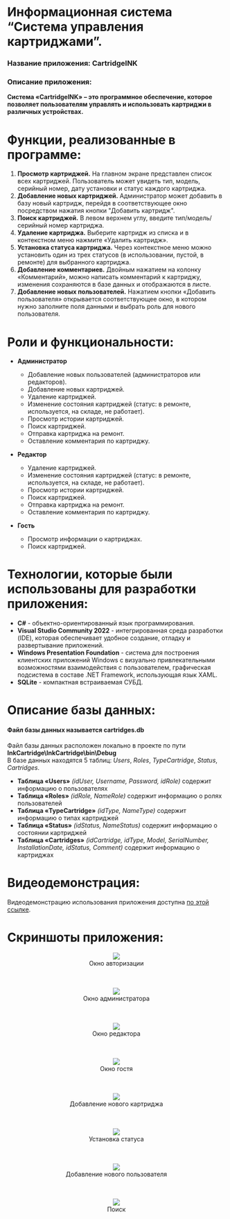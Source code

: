 # Информационная система “Система управления картриджами”.
### Название приложения: CartridgeINK
### Описание приложения:
**Система «CartridgeINK» – это программное обеспечение, которое позволяет пользователям управлять и использовать картриджи в различных устройствах.**

# Функции, реализованные в программе:
1. **Просмотр картриджей.** На главном экране представлен список всех картриджей. Пользователь может увидеть тип, модель, серийный номер, дату установки и статус каждого картриджа.
2. **Добавление новых картриджей.** Администратор может добавить в базу новый картридж, перейдя в соответствующее окно посредством нажатия кнопки "Добавить картридж".
3. **Поиск картриджей.** В левом верхнем углу, введите тип/модель/серийный номер картриджа.
4. **Удаление картриджа.** Выберите картридж из списка и в контекстном меню нажмите «Удалить картридж».
5. **Установка статуса картриджа.** Через контекстное меню можно установить один из трех статусов (в использовании, пустой, в ремонте) для выбранного картриджа.
6. **Добавление комментариев.** Двойным нажатием на колонку «Комментарий», можно написать комментарий к картриджу, изменения сохраняются в базе данных и отображаются в листе.
7. **Добавление новых пользователей.** Нажатием кнопки «Добавить пользователя» открывается соответствующее окно, в котором нужно заполните поля данными и выбрать роль для нового пользователя.

# Роли и функциональности:
- **Администратор**
  - Добавление новых пользователей (администраторов или редакторов).
  - Добавление новых картриджей.
  - Удаление картриджей.
  - Изменение состояния картриджей (статус: в ремонте, используется, на складе, не работает).
  - Просмотр истории картриджей.
  - Поиск картриджей.
  - Отправка картриджа на ремонт.
  - Оставление комментария по картриджу.

- **Редактор**
  - Удаление картриджей.
  - Изменение состояния картриджей (статус: в ремонте, используется, на складе, не работает).
  - Просмотр истории картриджей.
  - Поиск картриджей.
  - Отправка картриджа на ремонт.
  - Оставление комментария по картриджу.

- **Гость**
  - Просмотр информации о картриджах.
  - Поиск картриджей.

# Технологии, которые были использованы для разработки приложения:
- **C#** - объектно-ориентированный язык программирования.
- **Visual Studio Community 2022** - интегрированная среда разработки (IDE), которая обеспечивает удобное создание, отладку и развертывание приложений.
- **Windows Presentation Foundation** - система для построения клиентских приложений Windows с визуально привлекательными возможностями взаимодействия с пользователем, графическая подсистема в составе .NET Framework, использующая язык XAML.
- **SQLite** - компактная встраиваемая СУБД.

# Описание базы данных:
#### Файл базы данных называется cartridges.db <br/>
Файл базы данных расположен локально в проекте по пути **InkCartridge\InkCartridge\bin\Debug** </br>
В базе данных находятся 5 таблиц: _Users_, _Roles_, _TypeCartridge_, _Status_, _Cartridges_.

- **Таблица «Users»** _(idUser, Username, Password, idRole)_ содержит информацию о пользователях
- **Таблица «Roles»** _(idRole, NameRole)_ содержит информацию о ролях пользователей
- **Таблица «TypeCartridge»** _(idType, NameType)_ содержит информацию о типах картриджей
- **Таблица «Status»** _(idStatus, NameStatus)_ содержит информацию о состоянии картриджей
- **Таблица «Cartridges»** _(idCartridge, idType, Model, SerialNumber, InstallationDate, idStatus, Comment)_ содержит информацию о картриджах

# Видеодемонстрация:
Видеодемонстрацию использования приложения доступна [по этой ссылке](https://drive.google.com/drive/folders/14iGYWFRxGSbEvgQRnVmNa5-YaJR1TH6z).

# Скриншоты приложения:

<p align="center">
  <img <img src="https://github.com/vanyaokblog/CartridgeINK/blob/main/Screenshots/MainWindow.png">
</br>Окно авторизации
</br> </br> </br>
</p>

<p align="center">
  <img <img src="https://github.com/vanyaokblog/CartridgeINK/blob/main/Screenshots/AdminWin.png">
</br>Окно администратора
</br> </br> </br>
</p>

<p align="center">
  <img <img src="https://github.com/vanyaokblog/CartridgeINK/blob/main/Screenshots/EditorWin.png">
</br>Окно редактора
</br> </br> </br>
</p>

<p align="center">
  <img <img src="https://github.com/vanyaokblog/CartridgeINK/blob/main/Screenshots/GuestWin.png">
</br>Окно гостя
</br> </br> </br>
</p>

<p align="center">
  <img <img src="https://github.com/vanyaokblog/CartridgeINK/blob/main/Screenshots/AddCartridgeWindow.png">
</br>Добавление нового картриджа
</br> </br> </br>
</p>

<p align="center">
  <img <img src="https://github.com/vanyaokblog/CartridgeINK/blob/main/Screenshots/Status.png">
</br>Установка статуса
</br> </br> </br>
</p>

<p align="center">
  <img <img src="https://github.com/vanyaokblog/CartridgeINK/blob/main/Screenshots/AddUserWindow.png">
</br>Добавление нового пользователя
</br> </br> </br>
</p>

<p align="center">
  <img <img src="https://github.com/vanyaokblog/CartridgeINK/blob/main/Screenshots/Search.png">
</br>Поиск
</br> </br> </br>
</p>
